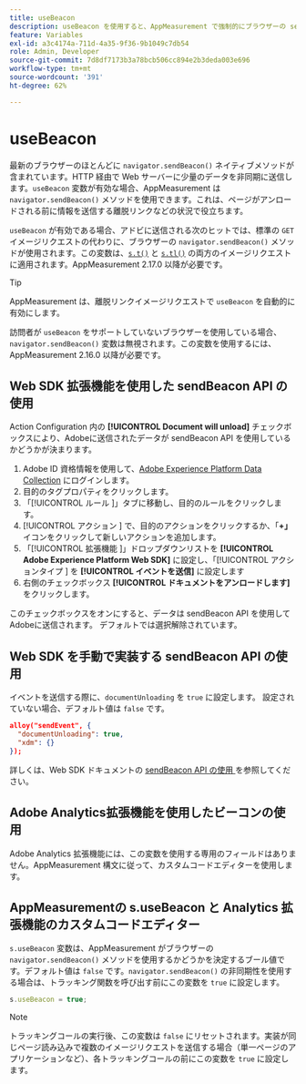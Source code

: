 ```yaml
---
title: useBeacon
description: useBeacon を使用すると、AppMeasurement で強制的にブラウザーの sendBeacon API を使用できます
feature: Variables
exl-id: a3c4174a-711d-4a35-9f36-9b1049c7db54
role: Admin, Developer
source-git-commit: 7d8df7173b3a78bcb506cc894e2b3deda003e696
workflow-type: tm+mt
source-wordcount: '391'
ht-degree: 62%

---
```


# useBeacon

最新のブラウザーのほとんどに `navigator.sendBeacon()` ネイティブメソッドが含まれています。HTTP 経由で Web サーバーに少量のデータを非同期に送信します。`useBeacon` 変数が有効な場合、AppMeasurement は `navigator.sendBeacon()` メソッドを使用できます。これは、ページがアンロードされる前に情報を送信する離脱リンクなどの状況で役立ちます。

`useBeacon` が有効である場合、アドビに送信される次のヒットでは、標準の `GET` イメージリクエストの代わりに、ブラウザーの `navigator.sendBeacon()` メソッドが使用されます。この変数は、[`s.t()`](../functions/t-method.md) と [`s.tl()`](../functions/tl-method.md) の両方のイメージリクエストに適用されます。AppMeasurement 2.17.0 以降が必要です。

>[!TIP]
>
> AppMeasurement は、離脱リンクイメージリクエストで `useBeacon` を自動的に有効にします。

訪問者が `useBeacon` をサポートしていないブラウザーを使用している場合、`navigator.sendBeacon()` 変数は無視されます。この変数を使用するには、AppMeasurement 2.16.0 以降が必要です。

## Web SDK 拡張機能を使用した sendBeacon API の使用

Action Configuration 内の **[!UICONTROL Document will unload]** チェックボックスにより、Adobeに送信されたデータが sendBeacon API を使用しているかどうかが決まります。

1. Adobe ID 資格情報を使用して、[Adobe Experience Platform Data Collection](https://experience.adobe.com/data-collection) にログインします。
1. 目的のタグプロパティをクリックします。
1. 「[!UICONTROL  ルール ]」タブに移動し、目的のルールをクリックします。
1. [!UICONTROL  アクション ] で、目的のアクションをクリックするか、「**+」** イコンをクリックして新しいアクションを追加します。
1. 「[!UICONTROL  拡張機能 ]」ドロップダウンリストを **[!UICONTROL Adobe Experience Platform Web SDK]** に設定し、「[!UICONTROL  アクションタイプ ] を **[!UICONTROL イベントを送信]** に設定します
1. 右側のチェックボックス **[!UICONTROL ドキュメントをアンロードします]** をクリックします。

このチェックボックスをオンにすると、データは sendBeacon API を使用してAdobeに送信されます。 デフォルトでは選択解除されています。

## Web SDK を手動で実装する sendBeacon API の使用

イベントを送信する際に、`documentUnloading` を `true` に設定します。 設定されていない場合、デフォルト値は `false` です。

```json
alloy("sendEvent", {
  "documentUnloading": true,
  "xdm": {}
});
```

詳しくは、Web SDK ドキュメントの [sendBeacon API の使用 ](https://experienceleague.adobe.com/docs/experience-platform/edge/fundamentals/tracking-events.html#using-the-sendbeacon-api) を参照してください。

## Adobe Analytics拡張機能を使用したビーコンの使用

Adobe Analytics 拡張機能には、この変数を使用する専用のフィールドはありません。AppMeasurement 構文に従って、カスタムコードエディターを使用します。

## AppMeasurementの s.useBeacon と Analytics 拡張機能のカスタムコードエディター

`s.useBeacon` 変数は、AppMeasurement がブラウザーの `navigator.sendBeacon()` メソッドを使用するかどうかを決定するブール値です。デフォルト値は `false` です。`navigator.sendBeacon()` の非同期性を使用する場合は、トラッキング関数を呼び出す前にこの変数を `true` に設定します。

```js
s.useBeacon = true;
```

>[!NOTE]
>
> トラッキングコールの実行後、この変数は `false` にリセットされます。実装が同じページ読み込みで複数のイメージリクエストを送信する場合（単一ページのアプリケーションなど）、各トラッキングコールの前にこの変数を `true` に設定します。
